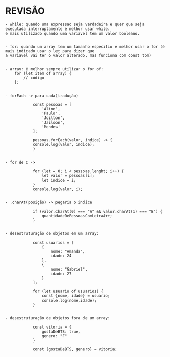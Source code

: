 <h1>REVISÃO</h1>

    - while: quando uma expressao seja verdadeira e quer que seja executada interruptamente é melhor usar while.
    é mais utilizado quando uma variavel tem um valor booleano.
    
    
    - for: quando um array tem um tamanho especifio é melhor usar o for (é mais indicado usar o let para dizer que 
    a variavel vai ter o valor alterado, mas funciona com const tbm)
    
    
    - array: é melhor sempre utilizar o for of: 
        for (let item of array) {
            // código
        };
   
   
    - forEach -> para cada(tradução)
    
                const pessoas = [
                    'Aline',
                    'Paulo',
                    'Joilton',
                    'Jailson',
                    'Mendes'
                ];

                pessoas.forEach(valor, indice) -> {
                console.log(valor, indice);
                }
    
    
    - for de C -> 
    
                for (let = 0; i < pessoas.lenght; i++) {
                    let valor = pessoas[i];
                    let indice = i;
                }
                console.log(valor, i);
    
    
    - .charAt(posição) -> pegaria o indice
    
                if (valor.charAt(0) === "A" && valor.charAt(1) === "B") {
                    quantidadeDePessoasComLetraA++;
                }
                
                
    - desestruturação de objetos em um array:
    
                const usuarios = [
                    {
                        nome: "Amanda",
                        idade: 24
                    },
                    {
                        nome: "Gabriel",
                        idade: 27
                    }
                ];
    
                for (let usuario of usuarios) {
                    const {nome, idade} = usuario;
                    console.log(nome,idade);
                }
                
    
    - desestruturação de objetos fora de um array:
    
                const vitoria = {
                    gostaDeBTS: true,
                    genero: "F"
                }
                
                const (gostaDeBTS, genero} = vitoria;
